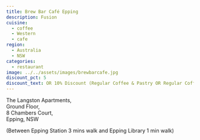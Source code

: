 ```yaml
---
title: Brew Bar Café Epping
description: Fusion
cuisine:
  - coffee
  - Western
  - cafe
region:
  - Australia
  - NSW
categories:
  - restaurant
image: ../../assets/images/brewbarcafe.jpg
discount_pct: 5
discount_text: OR 10% Discount (Regular Coffee & Pastry OR Regular Coffee & Sandwich)
---
```


The Langston Apartments,  
Ground Floor,  
8 Chambers Court,  
Epping, NSW

(Between Epping Station 3 mins walk and Epping Library 1 min walk)
